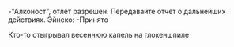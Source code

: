 -"Алконост", отлёт разрешен. Передавайте отчёт о дальнейших действиях.
Эйнеко:
-Принято

Кто-то отыгрывал весеннюю капель на глокеншпиле